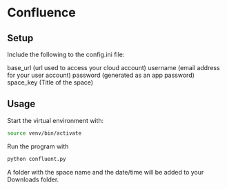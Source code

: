 # Confluence

## Setup 

Include the following to the config.ini file:

base_url (url used to access your cloud account)
username (email address for your user account)
password (generated as an app password)
space_key (Title of the space)

## Usage

Start the virtual environment with:

```bash
source venv/bin/activate
```

Run the program with

```bash
python confluent.py
```

A folder with the space name and the date/time will be added to your Downloads folder.